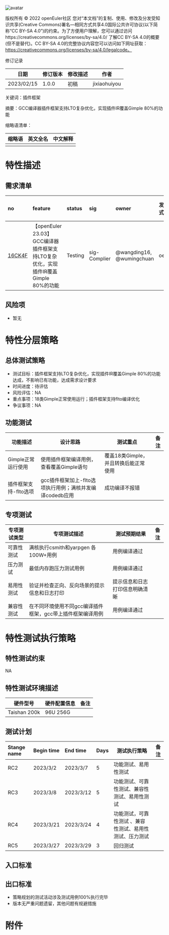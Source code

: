 ![avatar](../images/openEuler.png)

版权所有 © 2022  openEuler社区
 您对“本文档”的复制、使用、修改及分发受知识共享(Creative Commons)署名—相同方式共享4.0国际公共许可协议(以下简称“CC BY-SA 4.0”)的约束。为了方便用户理解，您可以通过访问https://creativecommons.org/licenses/by-sa/4.0/ 了解CC BY-SA 4.0的概要 (但不是替代)。CC BY-SA 4.0的完整协议内容您可以访问如下网址获取：https://creativecommons.org/licenses/by-sa/4.0/legalcode。

 修订记录

| 日期 | 修订版本     | 修改描述  | 作者 |
| ---- | ----------- | -------- | ---- |
| 2023/02/15 | 1.0.0 | 初稿 | jixiaohuiyou |

关键词：插件框架 


摘要：GCC编译器插件框架支持LTO复杂优化，实现插件IR覆盖Gimple 80%的功能


缩略语清单：

| 缩略语 | 英文全名 | 中文解释 |
| ------ | -------- | -------- |
|        |          |          |


# 特性描述

## 需求清单
|no|feature|status|sig|owner|发布方式|涉及软件包列表|
|:----|:---|:---|:--|:----|:----|:----|
| [16CK4F](https://gitee.com/openeuler/release-management/issues/I6CK4F) | 【openEuler 23.03】GCC编译器插件框架支持LTO复杂优化，实现插件IR覆盖Gimple 80%的功能 | Testing | sig-Complier | @wangding16, @wumingchuan | oepkgs | pin-gcc-client; pin-server |

## 风险项
- 暂无


# 特性分层策略
## 总体测试策略
- 测试目标：插件框架支持LTO复杂优化，实现插件IR覆盖Gimple 80%的功能达成，不影响已有功能，达成需求设计要求
- 时间进度：待评估
- 风险评估：NA
- 重点事项：18类Gimple正常使用运行；插件框架支持flto编译优化
- 争议事项：NA

## 功能测试

| 功能描述 | 设计思路 | 测试重点 | 备注 |
| ------- | ------- | ------- | ---- |
| Gimple正常运行使用 | 使用插件框架编译用例，查看覆盖Gimple语句 | 覆盖18类Gimple，并且转换后能正常使用        |      |
| 插件框架支持-flto选项 | gcc插件框架加上-flto选项执行用例；满核并发编译codedb应用 | 成功编译不报错      |      |

## 专项测试

| 专项测试类型 | 专项测试描述 | 测试预期结果 | 备注 |
| ----------- | ----------- | ----------- | ---- |
| 可靠性测试 | 满核执行csmith和yarpgen 各100W+用例 |用例编译通过 | |
| 压力测试 |   最低内存跑压力测试用例 | 用例编译通过 ||
| 易用性测试| 验证并检查正向、反向场景的提示信息和日志打印 | 提示信息和日志打印信息明确清晰 ||
| 兼容性测试|在不同环境使用不同gcc编译插件框架，gcc带上插件框架编译用例|用例编译通过||

# 特性测试执行策略

## 特性测试约束
NA

## 特性测试环境描述

| 硬件型号 | 硬件配置信息 | 备注 |
| -------- | ------------ | ---- |
| Taishan 200k | 96U 256G |      |

## 测试计划

| Stange name   | Begin time | End time   | Days | 测试执行策略                   | 备注   |
| :------------ | :--------- | :--------- | ---- | ----------------------------- | ------ |
| RC2 | 2023/3/2 | 2023/3/7 | 5 | 功能测试、易用性测试 | |
| RC3 | 2023/3/8 | 2023/3/12 | 5 | 功能测试、可靠性测试、兼容性测试、易用性测试   |        |
| RC4 | 2023/3/21 | 2023/3/24 |4 | 功能测试，可靠性测试 、兼容性测试、易用性测试、压力测试 |        |
| RC5 | 2023/3/27   | 2023/3/29  | 3 |  回归测试                             |        |

## 入口标准

## 出口标准
- 策略规划的测试活动涉及测试用例100%执行完毕
- 版本无严重问题遗留，其他问题有规避措施

# 附件